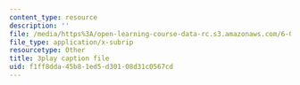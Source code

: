 ```yaml
---
content_type: resource
description: ''
file: /media/https%3A/open-learning-course-data-rc.s3.amazonaws.com/6-041-probabilistic-systems-analysis-and-applied-probability-fall-2010/f1ff8dda45b81ed5d30108d31c0567cd_rYefUsYuEp0.srt
file_type: application/x-subrip
resourcetype: Other
title: 3play caption file
uid: f1ff8dda-45b8-1ed5-d301-08d31c0567cd
---
```

